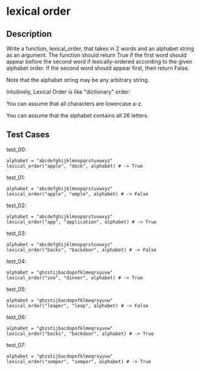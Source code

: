 # lexical order

## Description

Write a function, lexical_order, that takes in 2 words and an alphabet string as an argument. The function should return True if the first word should appear before the second word if lexically-ordered according to the given alphabet order. If the second word should appear first, then return False.

Note that the alphabet string may be any arbitrary string.

Intuitively, Lexical Order is like "dictionary" order:

You can assume that all characters are lowercase a-z.

You can assume that the alphabet contains all 26 letters.

## Test Cases

test_00:

```text
alphabet = "abcdefghijklmnopqrstuvwxyz"
lexical_order("apple", "dock", alphabet) # -> True
```

test_01:

```text
alphabet = "abcdefghijklmnopqrstuvwxyz"
lexical_order("apple", "ample", alphabet) # -> False
```

test_02:

```text
alphabet = "abcdefghijklmnopqrstuvwxyz"
lexical_order("app", "application", alphabet) # -> True
```

test_03:

```text
alphabet = "abcdefghijklmnopqrstuvwxyz"
lexical_order("backs", "backdoor", alphabet) # -> False
```

test_04:

```text
alphabet = "ghzstijbacdopnfklmeqrxyuvw"
lexical_order("zoo", "dinner", alphabet) # -> True
```

test_05:

```text
alphabet = "ghzstijbacdopnfklmeqrxyuvw"
lexical_order("leaper", "leap", alphabet) # -> False
```

test_06:

```text
alphabet = "ghzstijbacdopnfklmeqrxyuvw"
lexical_order("backs", "backdoor", alphabet) # -> True
```

test_07:

```text
alphabet = "ghzstijbacdopnfklmeqrxyuvw"
lexical_order("semper", "semper", alphabet) # -> True
```
